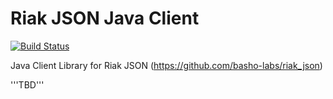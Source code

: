 # Riak JSON Java Client
[![Build Status](https://travis-ci.org/randysecrist/riak_json_java_client.png?branch=master)](https://travis-ci.org/randysecrist/riak_json_java_client)

Java Client Library for Riak JSON (https://github.com/basho-labs/riak_json)

'''TBD'''
